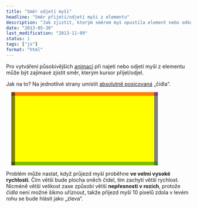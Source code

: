 ```yaml
---
title: "Směr odjetí myši"
headline: "Směr přijetí/odjetí myši z elementu"
description: "Jak zjistit, kterým směrem myš opustila element nebo odkud na něj přijela?"
date: "2013-05-30"
last_modification: "2013-11-09"
status: 1
tags: ["js"]
format: "html"
---
```


<p>Pro vytváření působivějších <a href="/animace">animací</a> při najetí nebo odjetí myší z elementu může být zajímavé zjistit směr, kterým kursor přijel/odjel.</p>

<p>Jak na to? Na jednotlivé strany umístit <a href="/position#absolute">absolutně posicovaná</a> „čidla“.</p>

<div class="live">
  <style>
    .smer {height: 200px; width: 400px; margin: 1em; background: yellow; position: relative}
    .smer .cidlo {position: absolute; opacity: .5}
    .smer .top {background: red; width: 100%; height: 10px; top: 0}
    .smer .right {background: blue; height: 100%; width: 10px; right: 0; top: 0}
    .smer .bottom {background: green; width: 100%; height: 10px; bottom: 0; left: 0;}
    .smer .left {background: black; height: 100%; width: 10px; top: 0; left: 0}
    .smer p {text-align: center; line-height: 200px;}
  </style>
  <script>
    function odkud(smer) {
      document.getElementById("vypis-smeru").innerHTML = smer;
    }
    function dovnitrVen(kam) {
      document.getElementById("dovnitr-ven").innerHTML = kam;
    }
  </script>
  <div class="smer" onmouseover="dovnitrVen('Dovnitř')" onmouseout="dovnitrVen('Ven')">
    <p><span id="dovnitr-ven"></span> <span id="vypis-smeru"></span></p>
    <span class="cidlo top" onmouseover="odkud('shora')"></span>
    <span class="cidlo right" onmouseover="odkud('zprava')"></span>
    <span class="cidlo bottom" onmouseover="odkud('zdola')"></span>
    <span class="cidlo left" onmouseover="odkud('zleva')"></span>
  </div>
</div>

<p>Problém může nastat, když průjezd myší proběhne <b>ve velmi vysoké rychlosti</b>. Čím větší bude plocha oněch čidel, tím zachytí větší rychlost. Nicméně větší velikost zase způsobí větší  <b>nepřesnosti v rozích</b>, protože <i>čidla</i> není možné šikmo uříznout, takže příjezd myší 10 pixelů zdola v levém rohu se bude hlásit jako „zleva“.</p>

<!--
<h2 id="pouziti">Použití v praxi</h2>
<p>Při přejezdu přes čidlo se nastaví třída společnému rodiči, na kterou se naváže animace pomocí <a href="/transition">transition</a>.</p>

<div class="live">
  <style>
    .obrazek {position: relative; width: 200px; height: 100px; overflow: hidden; display: inline-block;}
    .popisek {position: absolute; background: rgba(255, 255, 255, .7); line-height: 30px; width: 100%; opacity: 0; left: 0}
    .obrazek .cidlo {position: absolute}
    .obrazek .top {width: 100%; height: 20px; top: 0}
    .obrazek .right {height: 100%; width: 20px; right: 0; top: 0}
    .obrazek .bottom {width: 100%; height: 20px; bottom: 0; left: 0;}
    .obrazek .left {height: 100%; width: 20px; top: 0; left: 0}
    
    @keyframes zleva {
      from {right: 100%; display: block;}
      to {right: 0}
    }
    @keyframes zprava {
      from {left: 100%}
      to {left: 0}
    }
    @keyframes shora {
      from {top: 0}
      to {top: 70px}
    }
    @keyframes zdola {
      from {bottom: 0}
      to {bottom: 70px}
    }    
    .zleva .popisek {animation: zleva .3s linear forwards; left: auto; top: 35px; opacity: 1}
    .zprava .popisek {animation: zprava .3s linear forwards; left: auto; top: 35px; opacity: 1}
    .shora .popisek {animation: shora .3s linear forwards; left: 0; opacity: 1}
    .zdola .popisek {animation: zdola .3s linear forwards; left: 0; opacity: 1}    
  </style>
  <script>
    function najeto(el, smer) {
      el.parentNode.className = (el.parentNode.className == "") ? smer : "";
    }
  </script>
  <div class="obrazek">
    <div>
      <span class="popisek">Popisek obrázku</span>
      <img src="http://lorempixel.com/200/100">
      <span class="cidlo top" onmouseover="najeto(this, 'shora')"></span>
      <span class="cidlo right" onmouseover="najeto(this, 'zprava')"></span>
      <span class="cidlo bottom" onmouseover="najeto(this, 'zdola')"></span>
      <span class="cidlo left" onmouseover="najeto(this, 'zleva')"></span>
    </div> 
  </div>
</div>

<a href="http://diskuse.jakpsatweb.cz/?action=vthread&forum=8&topic=149113">DJPW</a>-->